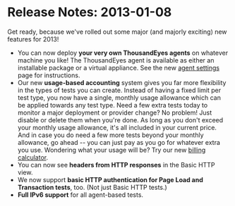 # Release Notes: 2013-01-08

Get ready, because we've rolled out some major \(and majorly exciting\) new features for 2013!

* You can now deploy **your very own ThousandEyes agents** on whatever machine you like! The ThousandEyes agent is available as either an installable package or a virtual appliance. See the new [agent settings](https://app.thousandeyes.com/agent-settings) page for instructions.
* Our new **usage-based accounting** system gives you far more flexibility in the types of tests you can create. Instead of having a fixed limit per test type, you now have a single, monthly usage allowance which can be applied towards any test type. Need a few extra tests today to monitor a major deployment or provider change? No problem! Just disable or delete them when you're done. As long as you don't exceed your monthly usage allowance, it's all included in your current price. And in case you do need a few more tests beyond your monthly allowance, go ahead -- you can just pay as you go for whatever extra you use. Wondering what your usage will be? Try our new [billing calculator](https://app.thousandeyes.com/calculator).
* You can now see **headers from HTTP responses** in the Basic HTTP view.
* We now support **basic HTTP authentication for Page Load and Transaction tests**, too. \(Not just Basic HTTP tests.\)
* **Full IPv6 support** for all agent-based tests.

